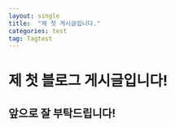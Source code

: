 ```yaml
---
layout: single
title:  "제 첫 게시글입니다."
categories: test
tag: Tagtest
---
```



# 제 첫 블로그 게시글입니다!
## 앞으로 잘 부탁드립니다!
